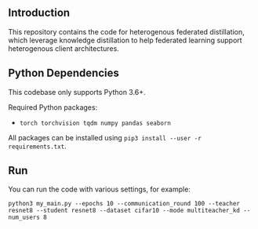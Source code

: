 ## Introduction
This repository contains the code for heterogenous federated distillation, which leverage knowledge distillation to help federated learning support heterogenous client architectures.

## Python Dependencies
This codebase only supports Python 3.6+.

Required Python packages:
- `torch torchvision tqdm numpy pandas seaborn`

All packages can be installed using `pip3 install --user -r requirements.txt`.

## Run
You can run the code with various settings, for example:

`python3 my_main.py --epochs 10 --communication_round 100 --teacher resnet8 --student resnet8 --dataset cifar10 --mode multiteacher_kd --num_users 8`


